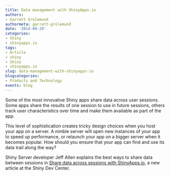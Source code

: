 ```yaml
---
title: Data management with ShinyApps.io
authors: 
- Garrett Grolemund
authormeta: garrett-grolemund
date: '2014-09-29'
categories:
- Shiny
- shinyapps.io
tags:
- Article
- shiny
- Shiny
- shinyapps.io
slug: data-management-with-shinyapps-io
blogcategories:
- Products and Technology
events: blog
---
```


Some of the most innovative Shiny apps share data across user sessions. Some apps share the results of one session to use in future sessions, others track user characteristics over time and make them available as part of the app.

This level of sophistication creates tricky design choices when you host your app on a server. A nimble server will open new instances of your app to speed up performance, or relaunch your app on a bigger server when it becomes popular. How should you ensure that your app can find and use its data trail along the way?

Shiny Server developer Jeff Allen explains the best ways to share data between sessions in [Share data across sessions with ShinyApps.io](https://shiny.rstudio.com/articles/share-data.html), a new article at the Shiny Dev Center.

